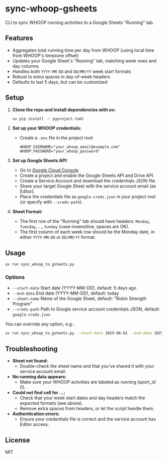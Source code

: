 # sync-whoop-gsheets

CLI to sync WHOOP running activities to a Google Sheets "Running" tab.

## Features
- Aggregates total running time per day from WHOOP (using local time from WHOOP's timezone offset)
- Updates your Google Sheet's "Running" tab, matching week rows and day columns
- Handles both `YYYY-MM-DD` and `DD/MM/YY` week start formats
- Robust to extra spaces in day-of-week headers
- Defaults to last 5 days, but can be customized

## Setup

1. **Clone the repo and install dependencies with uv:**
   ```sh
   uv pip install -r pyproject.toml
   ```

2. **Set up your WHOOP credentials:**
   - Create a `.env` file in the project root:
     ```env
     WHOOP_USERNAME="your_whoop_email@example.com"
     WHOOP_PASSWORD="your_whoop_password"
     ```

3. **Set up Google Sheets API:**
   - Go to [Google Cloud Console](https://console.cloud.google.com/)
   - Create a project and enable the Google Sheets API and Drive API.
   - Create a Service Account and download the credentials JSON file.
   - Share your target Google Sheet with the service account email (as Editor).
   - Place the credentials file as `google-creds.json` in your project root (or specify with `--creds-path`).

4. **Sheet Format:**
   - The first row of the "Running" tab should have headers: `Monday`, `Tuesday`, ..., `Sunday` (case-insensitive, spaces are OK).
   - The first column of each week row should be the Monday date, in either `YYYY-MM-DD` or `DD/MM/YY` format.

## Usage

```sh
uv run sync_whoop_to_gsheets.py
```

### Options
- `--start-date` Start date (YYYY-MM-DD), default: 5 days ago
- `--end-date` End date (YYYY-MM-DD), default: today
- `--sheet-name` Name of the Google Sheet, default: "Robin Strength Program"
- `--creds-path` Path to Google service account credentials JSON, default: `google-creds.json`

You can override any option, e.g.:
```sh
uv run sync_whoop_to_gsheets.py --start-date 2025-06-01 --end-date 2025-06-07
```

## Troubleshooting
- **Sheet not found:**
  - Double-check the sheet name and that you've shared it with your service account email.
- **No running data appears:**
  - Make sure your WHOOP activities are labeled as running (sport_id 0).
- **Could not find cell for ...:**
  - Check that your week start dates and day headers match the expected formats (see above).
  - Remove extra spaces from headers, or let the script handle them.
- **Authentication errors:**
  - Ensure your credentials file is correct and the service account has Editor access.

## License
MIT 